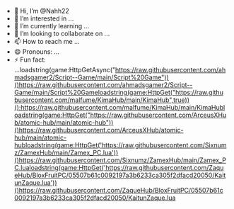 - 👋 Hi, I’m @Nahh22
- 👀 I’m interested in ...
- 🌱 I’m currently learning ...
- 💞️ I’m looking to collaborate on ...
- 📫 How to reach me ...
- 😄 Pronouns: ...
- ⚡ Fun fact: ...loadstring(game:HttpGetAsync("https://raw.githubusercontent.com/ahmadsgamer2/Script--Game/main/Script%20Game"))()https://raw.githubusercontent.com/ahmadsgamer2/Script--Game/main/Script%20Gameloadstring(game:HttpGet("https://raw.githubusercontent.com/malfume/KimaHub/main/KimaHub",true))();https://raw.githubusercontent.com/malfume/KimaHub/main/KimaHubloadstring(game:HttpGet("https://raw.githubusercontent.com/ArceusXHub/atomic-hub/main/atomic-hub"))()https://raw.githubusercontent.com/ArceusXHub/atomic-hub/main/atomic-hubloadstring(game:HttpGet('https://raw.githubusercontent.com/Sixnumz/ZamexHub/main/Zamex_PC.lua'))()https://raw.githubusercontent.com/Sixnumz/ZamexHub/main/Zamex_PC.lualoadstring(game:HttpGet('https://raw.githubusercontent.com/ZaqueHub/BloxFruitPC/05507b61c0092197a3b6233ca305f2dfacd20050/KaitunZaque.lua'))()https://raw.githubusercontent.com/ZaqueHub/BloxFruitPC/05507b61c0092197a3b6233ca305f2dfacd20050/KaitunZaque.lua

